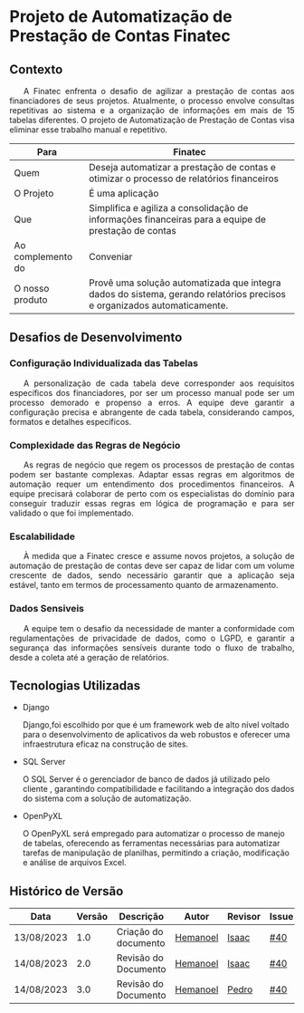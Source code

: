 # Projeto de Automatização de Prestação de Contas Finatec

## Contexto
<p style="text-indent: 25px;text-align: justify;">A Finatec enfrenta o desafio de agilizar a prestação de contas aos financiadores de seus projetos. Atualmente, o processo envolve consultas repetitivas ao sistema e a organização de informações em mais de 15 tabelas diferentes. O projeto de Automatização de Prestação de Contas visa eliminar esse trabalho manual e repetitivo.</p>

| Para                  | Finatec                                                                                                                    |
| --------------------- | --------------------------------------------------------------------------------------------------------------------------- |
| Quem                  | Deseja automatizar a prestação de contas e otimizar o processo de relatórios financeiros                                |
| O Projeto             | É uma aplicação                                   |
| Que                   | Simplifica e agiliza a consolidação de informações financeiras para a equipe de prestação de contas                  |
| Ao complemento do       | Conveniar                                                        |
| O nosso produto         | Provê uma solução automatizada que integra dados do sistema, gerando relatórios precisos e organizados automaticamente. |



## Desafios de Desenvolvimento


### Configuração Individualizada das Tabelas

<p style="text-indent: 25px;text-align: justify;">A personalização de cada tabela deve corresponder aos requisitos específicos dos financiadores, por ser um processo manual pode ser um processo demorado e propenso a erros. A equipe deve garantir a configuração precisa e abrangente de cada tabela, considerando campos, formatos e detalhes específicos.</p>


### Complexidade das Regras de Negócio

<p style="text-indent: 25px;text-align: justify;">As regras de negócio que regem os processos de prestação de contas podem ser bastante complexas. Adaptar essas regras em algoritmos de automação requer um entendimento dos procedimentos financeiros. A equipe precisará colaborar de perto com os especialistas do domínio para conseguir traduzir essas regras em lógica de programação e para ser validado o que foi implementado.</p>

### Escalabilidade

<p style="text-indent: 25px;text-align: justify;">À medida que a Finatec cresce e assume novos projetos, a solução de automação de prestação de contas deve ser capaz de lidar com um volume crescente de dados, sendo necessário garantir que a aplicação seja estável, tanto em termos de processamento quanto de armazenamento. </p>

### Dados Sensiveis

<p style="text-indent: 25px;text-align: justify;"> A equipe tem o desafio da necessidade de manter a conformidade com regulamentações de privacidade de dados, como o LGPD, e garantir a segurança das informações sensíveis durante todo o fluxo de trabalho, desde a coleta até a geração de relatórios.</p>

## Tecnologias Utilizadas
* Django

  Django,foi escolhido por que é um framework web de alto nível voltado para o desenvolvimento de aplicativos da web robustos e oferecer uma infraestrutura eficaz na construção de sites.

* SQL Server 

  O SQL Server é o gerenciador de banco de dados já utilizado pelo cliente , garantindo compatibilidade e facilitando a integração dos dados do sistema com a solução de automatização.

* OpenPyXL 

  O OpenPyXL será empregado para automatizar o processo de manejo de tabelas, oferecendo as ferramentas necessárias para automatizar tarefas de manipulação de planilhas, permitindo a criação, modificação e análise de arquivos Excel.





## Histórico de Versão
|  Data  | Versão | Descrição | Autor  |  Revisor  |Issue|
|------- | ------ |---------- | ------ | --------- |-----|
| 13/08/2023 |     1.0   | Criação do documento |  [Hemanoel](https://github.com/hemanoelbritoF)   | [Isaac](https://github.com/IsaacLusca)   |[#40](https://github.com/ResidenciaTICBrisa/05_PipelineFinatec/issues/40)|
| 14/08/2023 |     2.0   | Revisão do Documento |  [Hemanoel](https://github.com/hemanoelbritoF)   | [Isaac](https://github.com/IsaacLusca)   |[#40](https://github.com/ResidenciaTICBrisa/05_PipelineFinatec/issues/40)|
| 14/08/2023 |     3.0   | Revisão do Documento |  [Hemanoel](https://github.com/hemanoelbritoF)   | [Pedro](https://github.com/pedrobarbosaocb)   |[#40](https://github.com/ResidenciaTICBrisa/05_PipelineFinatec/issues/40)|